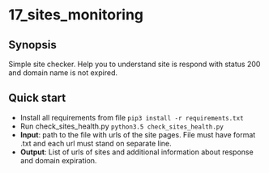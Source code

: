 # 17_sites_monitoring

## Synopsis

Simple site checker. Help you to understand site is respond with status 200 and domain name is not expired.

## Quick start

 - Install all requirements from file `pip3 install -r requirements.txt`
 - Run check_sites_health.py `python3.5 check_sites_health.py`
 - **Input**: path to the file with urls of the site pages. File must have format .txt and each url must stand on separate line.
 - **Output**: List of urls of sites and additional information about response and domain expiration.
